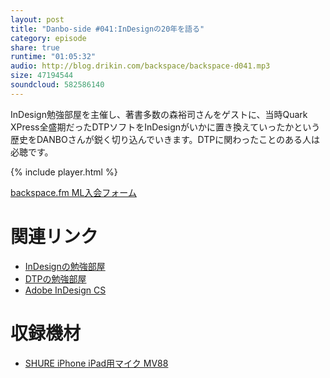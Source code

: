 ```yaml
---
layout: post
title: "Danbo-side #041:InDesignの20年を語る"
category: episode
share: true
runtime: "01:05:32"
audio: http://blog.drikin.com/backspace/backspace-d041.mp3
size: 47194544
soundcloud: 582586140
---
```


InDesign勉強部屋を主催し、著書多数の森裕司さんをゲストに、当時Quark XPress全盛期だったDTPソフトをInDesignがいかに置き換えていったかという歴史をDANBOさんが鋭く切り込んでいきます。DTPに関わったことのある人は必聴です。

{% include player.html %}

[backspace.fm ML入会フォーム](http://backspace.us11.list-manage.com/subscribe?u=09c933bd3997c1d16dbed156a&id=84b6529b91)

# 関連リンク
* [InDesignの勉強部屋](https://study-room.info/id/)
* [DTPの勉強部屋](https://study-room.info/dtp/)
* [Adobe InDesign CS](https://www.adobe.com/jp/products/indesign.html)

# 収録機材

* [SHURE iPhone iPad用マイク MV88](http://amzn.to/1UpQQIG)
